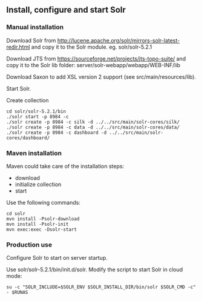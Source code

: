 ## Install, configure and start Solr

### Manual installation

Download Solr from http://lucene.apache.org/solr/mirrors-solr-latest-redir.html
and copy it to the Solr module. eg. solr/solr-5.2.1

Download JTS from https://sourceforge.net/projects/jts-topo-suite/
and copy it to the Solr lib folder: server/solr-webapp/webapp/WEB-INF/lib

Download Saxon to add XSL version 2 support (see src/main/resources/lib).

Start Solr.

Create collection
```
cd solr/solr-5.2.1/bin
./solr start -p 8984 -c
./solr create -p 8984 -c silk -d ../../src/main/solr-cores/silk/
./solr create -p 8984 -c data -d ../../src/main/solr-cores/data/
./solr create -p 8984 -c dashboard -d ../../src/main/solr-cores/dashboard/
```

### Maven installation

Maven could take care of the installation steps:
* download
* initialize collection
* start

Use the following commands:

```
cd solr
mvn install -Psolr-download
mvn install -Psolr-init
mvn exec:exec -Dsolr-start
```

### Production use

Configure Solr to start on server startup.

Use solr/solr-5.2.1/bin/init.d/solr. Modify the script to start
Solr in cloud mode:

```
su -c "SOLR_INCLUDE=$SOLR_ENV $SOLR_INSTALL_DIR/bin/solr $SOLR_CMD -c" - $RUNAS
```
